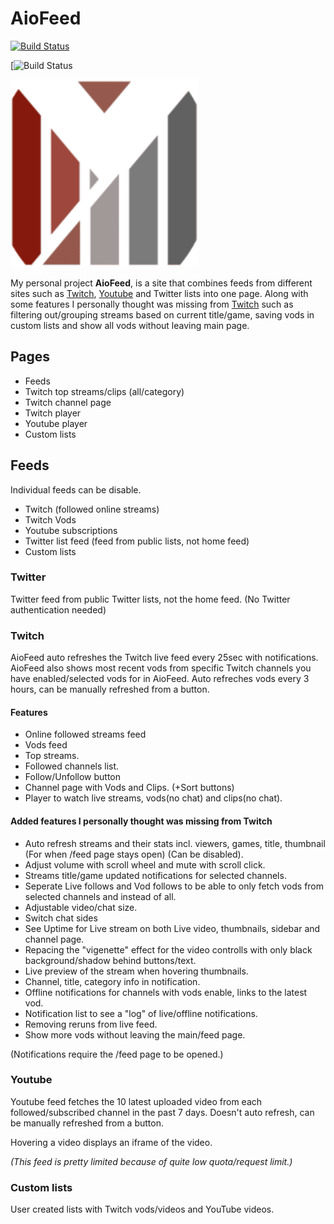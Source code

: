 # AioFeed

[![Build Status](https://app.travis-ci.com/mambans/AioFeed.svg?branch=master)](https://app.travis-ci.com/mambans/AioFeed)

[![Build Status]([https://github.com/github/docs/actions/workflows/main.yml/badge.svg?branch=master](https://github.com/mambans/aiofeed/actions/workflows/master.yaml/badge.svg))

<img src="https://github.com/mambans/AioFeed/blob/master/frontend/public/android-chrome-192x192.webp" alt="Logo" width="300"/>

My personal project **AioFeed**, is a site that combines feeds from different sites such as [Twitch](https://twitch.tv), [Youtube](https://youtube.com) and Twitter lists into one page. Along with some features I personally thought was missing from [Twitch](https://twitch.tv) such as filtering out/grouping streams based on current title/game, saving vods in custom lists and show all vods without leaving main page.

## Pages

- Feeds
- Twitch top streams/clips (all/category)
- Twitch channel page
- Twitch player
- Youtube player
- Custom lists

## Feeds

Individual feeds can be disable.

- Twitch (followed online streams)
- Twitch Vods
- Youtube subscriptions
- Twitter list feed (feed from public lists, not home feed)
- Custom lists

### Twitter

Twitter feed from public Twitter lists, not the home feed. (No Twitter authentication needed)

### Twitch

AioFeed auto refreshes the Twitch live feed every 25sec with notifications. AioFeed also shows most recent vods from specific Twitch channels you have enabled/selected vods for in AioFeed. Auto refreches vods every 3 hours, can be manually refreshed from a button.

#### Features

- Online followed streams feed
- Vods feed
- Top streams.
- Followed channels list.
- Follow/Unfollow button
- Channel page with Vods and Clips. (+Sort buttons)
- Player to watch live streams, vods(no chat) and clips(no chat).

#### Added features I personally thought was missing from Twitch

- Auto refresh streams and their stats incl. viewers, games, title, thumbnail (For when /feed page stays open) (Can be disabled).
- Adjust volume with scroll wheel and mute with scroll click.
- Streams title/game updated notifications for selected channels.
- Seperate Live follows and Vod follows to be able to only fetch vods from selected channels and instead of all.
- Adjustable video/chat size.
- Switch chat sides
- See Uptime for Live stream on both Live video, thumbnails, sidebar and channel page.
- Repacing the "vigenette" effect for the video controlls with only black background/shadow behind buttons/text.
- Live preview of the stream when hovering thumbnails.
- Channel, title, category info in notification.
- Offline notifications for channels with vods enable, links to the latest vod.
- Notification list to see a "log" of live/offline notifications.
- Removing reruns from live feed.
- Show more vods without leaving the main/feed page.

(Notifications require the /feed page to be opened.)

### Youtube

Youtube feed fetches the 10 latest uploaded video from each followed/subscribed channel in the past 7 days. Doesn't auto refresh, can be manually refreshed from a button.

Hovering a video displays an iframe of the video.

_(This feed is pretty limited because of quite low quota/request limit.)_

### Custom lists

User created lists with Twitch vods/videos and YouTube videos.

<!-- ## Account & Data

AioFeed stores/saves the following data for safe storage and easier auto-reauthentication:

- **AioFeed**

  - Username
  - Email
  - _Hashed_ password
  - Profile image url
  - Custom user made lists

- **Twitch**

  - User id
  - Username
  - Profile image url
  - _Encrypted_ Access token
  - _Encrypted_ Refresh token
  - Vod-channels list
  - ChannelsUpdateNotifs list (channels list with enabled updated title/game notifications)
  - User created filters to filter out Twitch live streams

- **Youtube**

  - Username
  - Profile image url
  - _Encrypted_ access token
  - _Encrypted_ refresh token

- **Twitter**
  - List ids -->
